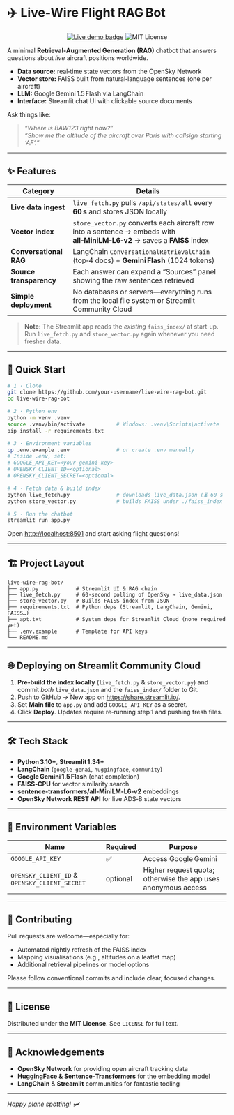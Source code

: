 # ✈️ Live‑Wire Flight RAG Bot

<p align="center">
  <a href="https://live-wire-rag-bot-sfcqesnb6ssjtzbx62e7w5.streamlit.app/" target="_blank"><img src="https://img.shields.io/badge/Live%20Demo-Streamlit-success?logo=streamlit" alt="Live demo badge"></a>
  <img src="https://img.shields.io/badge/License-MIT-blue.svg" alt="MIT License">
</p>

A minimal **Retrieval‑Augmented Generation (RAG)** chatbot that answers questions about *live* aircraft positions worldwide.

- **Data source:** real‑time state vectors from the OpenSky Network  
- **Vector store:** FAISS built from natural‑language sentences (one per aircraft)  
- **LLM:** Google Gemini 1.5 Flash via LangChain  
- **Interface:** Streamlit chat UI with clickable source documents

Ask things like:

> *“Where is BAW123 right now?”*  
> *“Show me the altitude of the aircraft over Paris with callsign starting ‘AF’.”*

---

## ✨ Features

| Category | Details |
|----------|---------|
| **Live data ingest** | `live_fetch.py` pulls `/api/states/all` every **60 s** and stores JSON locally |
| **Vector index** | `store_vector.py` converts each aircraft row into a sentence → embeds with **all‑MiniLM‑L6‑v2** → saves a **FAISS** index |
| **Conversational RAG** | LangChain `ConversationalRetrievalChain` (top‑4 docs) + **Gemini Flash** (1024 tokens) |
| **Source transparency** | Each answer can expand a “Sources” panel showing the raw sentences retrieved |
| **Simple deployment** | No databases or servers—everything runs from the local file system or Streamlit Community Cloud |

> **Note:** The Streamlit app reads the *existing* `faiss_index/` at start‑up.  
> Run `live_fetch.py` and `store_vector.py` again whenever you need fresher data.

---

## 🚀 Quick Start

```bash
# 1 · Clone
git clone https://github.com/your‑username/live‑wire‑rag‑bot.git
cd live‑wire‑rag‑bot

# 2 · Python env
python -m venv .venv
source .venv/bin/activate          # Windows: .venv\Scripts\activate
pip install -r requirements.txt

# 3 · Environment variables
cp .env.example .env               # or create .env manually
# Inside .env, set:
# GOOGLE_API_KEY=<your‑gemini‑key>
# OPENSKY_CLIENT_ID=<optional>
# OPENSKY_CLIENT_SECRET=<optional>

# 4 · Fetch data & build index
python live_fetch.py               # downloads live_data.json (⏳ 60 s loop)
python store_vector.py             # builds FAISS under ./faiss_index

# 5 · Run the chatbot
streamlit run app.py
```

Open <http://localhost:8501> and start asking flight questions!

---

## 🏗️ Project Layout

```
live‑wire‑rag‑bot/
├── app.py            # Streamlit UI & RAG chain
├── live_fetch.py     # 60‑second polling of OpenSky → live_data.json
├── store_vector.py   # Builds FAISS index from JSON
├── requirements.txt  # Python deps (Streamlit, LangChain, Gemini, FAISS…)
├── apt.txt           # System deps for Streamlit Cloud (none required yet)
├── .env.example      # Template for API keys
└── README.md
```

---

## 🌐 Deploying on Streamlit Community Cloud

1. **Pre‑build the index locally** (`live_fetch.py` & `store_vector.py`) and commit *both* `live_data.json` and the `faiss_index/` folder to Git.
2. Push to GitHub → New app on <https://share.streamlit.io/>.
3. Set **Main file** to `app.py` and add `GOOGLE_API_KEY` as a secret.
4. Click **Deploy**. Updates require re‑running step 1 and pushing fresh files.

---

## 🛠️ Tech Stack

- **Python 3.10+**, **Streamlit 1.34+**
- **LangChain** (`google-genai`, `huggingface`, `community`)
- **Google Gemini 1.5 Flash** (chat completion)
- **FAISS‑CPU** for vector similarity search
- **sentence‑transformers/all‑MiniLM‑L6‑v2** embeddings
- **OpenSky Network REST API** for live ADS‑B state vectors

---

## 📝 Environment Variables

| Name | Required | Purpose |
|------|----------|---------|
| `GOOGLE_API_KEY` | ✅ | Access Google Gemini |
| `OPENSKY_CLIENT_ID` & `OPENSKY_CLIENT_SECRET` | optional | Higher request quota; otherwise the app uses anonymous access |

---

## 🤝 Contributing

Pull requests are welcome—especially for:

- Automated nightly refresh of the FAISS index
- Mapping visualisations (e.g., altitudes on a leaflet map)
- Additional retrieval pipelines or model options

Please follow conventional commits and include clear, focused changes.

---

## 📄 License

Distributed under the **MIT License**. See `LICENSE` for full text.

---

## 🙏 Acknowledgements

- **OpenSky Network** for providing open aircraft tracking data  
- **HuggingFace & Sentence‑Transformers** for the embedding model  
- **LangChain** & **Streamlit** communities for fantastic tooling

---

*Happy plane spotting! 🛩️*
